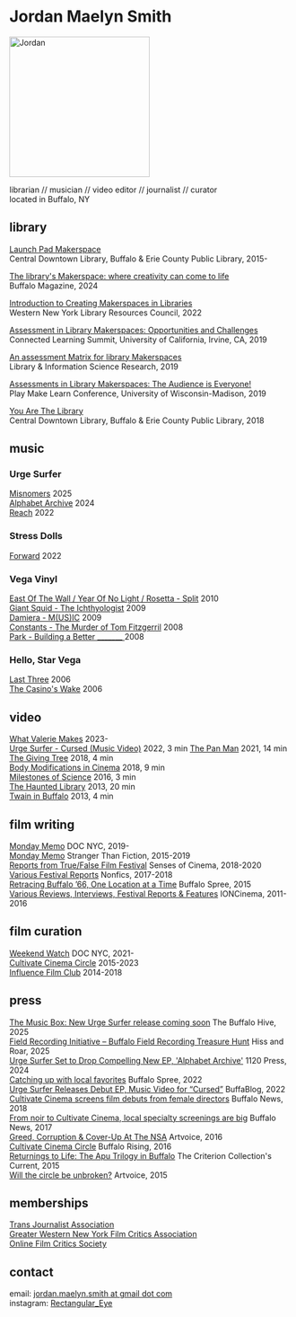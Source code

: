 # Jordan Maelyn Smith

<img src="https://github.com/user-attachments/assets/13b7aa12-ffe2-4e41-ae9b-8df549fcba29" alt="Jordan" width="250"/>

librarian // musician // video editor // journalist // curator\
located in Buffalo, NY

## library

[Launch Pad Makerspace](https://www.buffalolib.org/makerspace-technology/launch-pad) \
Central Downtown Library, Buffalo & Erie County Public Library, 2015-

[The library's Makerspace: where creativity can come to life](https://buffalo.com/community/the-librarys-makerspace-where-creativity-can-come-to-life/article_d311cb16-c0d2-11ef-80f1-73d6377e1154.html#tracking-source=home-top-story) \
Buffalo Magazine, 2024

[Introduction to Creating Makerspaces in Libraries](https://wnylrc.org/event/introduction-creating-makerspaces-libraries) \
Western New York Library Resources Council, 2022

[Assessment in Library Makerspaces: Opportunities and Challenges](https://connectedlearningsummit2019.sched.com/speaker/jordan_m_smith.1zufk0pg) \
Connected Learning Summit, University of California, Irvine, CA, 2019

[An assessment Matrix for library Makerspaces](https://www.sciencedirect.com/science/article/pii/S0740818818302913) \
Library & Information Science Research, 2019

[Assessments in Library Makerspaces: The Audience is Everyone!](https://custom.cvent.com/57A95AEBA7D746DB83F8C2B8649A8B93/files/event/f0d9395efb6a427c9fb1bf2b72d48d5d/356a0928f95b4b85aaa6a99d50c571f2.pdf) \
Play Make Learn Conference, University of Wisconsin-Madison, 2019 

[You Are The Library](https://www.insideoutproject.net/en/explore/group-action/buffalo-you-are-the-library) \
Central Downtown Library, Buffalo & Erie County Public Library, 2018


## music

### Urge Surfer
[Misnomers](https://urgesurfer.bandcamp.com/album/misnomers)
2025\
[Alphabet Archive](https://urgesurfer.bandcamp.com/album/alphabet-archive)
2024\
[Reach](https://urgesurfer.bandcamp.com/album/reach)
2022

### Stress Dolls
[Forward](https://stressdolls.bandcamp.com/album/forward)
2022

### Vega Vinyl

[East Of The Wall / Year Of No Light / Rosetta - Split](https://www.discogs.com/master/255304-East-Of-The-Wall-Year-Of-No-Light-Rosetta-East-Of-The-Wall-Year-Of-No-Light-Rosetta) 2010\
[Giant Squid - The Ichthyologist](https://www.discogs.com/master/192196-Giant-Squid-The-Ichthyologist) 2009\
[Damiera - M(US)IC](https://www.discogs.com/release/4345590-Damiera-MUSIC) 2009\
[Constants - The Murder of Tom Fitzgerril](https://www.discogs.com/master/382575-Constants-The-Murder-Of-Tom-Fitzgerril) 2008\
[Park - Building a Better _______ ](https://www.discogs.com/master/329575-Park-Building-A-Better-_______) 2008

### Hello, Star Vega
[Last Three](https://open.spotify.com/album/0C6OTSzrXyFnchdSjGh2Ob?si=ROKVxMcISFSC7CSYkCcHpQ)
2006\
[The Casino's Wake](https://www.discogs.com/artist/2994622-Hello-Star-Vega)
2006


## video

[What Valerie Makes](https://www.youtube.com/@what_valerie_makes/videos)
2023-\
[Urge Surfer - Cursed (Music Video)](https://www.youtube.com/watch?v=SU_BdnUDRQA)
2022, 3 min
[The Pan Man](https://www.youtube.com/watch?v=l8GrXcWCD6Y)
2021, 14 min\
[The Giving Tree](https://vimeo.com/305890476)
2018, 4 min\
[Body Modifications in Cinema](https://vimeo.com/308483991)
2018, 9 min\
[Milestones of Science](https://www.youtube.com/watch?v=r50ikSafjaQ)
2016, 3 min\
[The Haunted Library](https://www.youtube.com/watch?v=WTWlnfjbkWk)
2013, 20 min\
[Twain in Buffalo](https://www.youtube.com/watch?v=Gc9zzqa8bG0)
2013, 4 min


## film writing

[Monday Memo](https://www.docnyc.net/monday-memo/)
DOC NYC, 2019-\
[Monday Memo](https://stfdocs.com/tag/monday-memo/)
Stranger Than Fiction, 2015-2019\
[Reports from True/False Film Festival](https://www.sensesofcinema.com/author/jordan-m-smith/)
Senses of Cinema, 2018-2020\
[Various Festival Reports](https://medium.com/@Rectangular_Eye)
Nonfics, 2017-2018\
[Retracing Buffalo ’66, One Location at a Time](https://www.buffalospree.com/features/retracing-buffalo-66-one-location-at-a-time/article_1fdd41ed-7caa-5201-8dad-5eb6c07dc9cc.html)
Buffalo Spree, 2015\
[Various Reviews, Interviews, Festival Reports & Features](https://connectedlearningsummit2019.sched.com/speaker/jordan_m_smith.1zufk0pg)
IONCinema, 2011-2016


## film curation

[Weekend Watch](https://www.docnyc.net/weekend-watch/) DOC NYC, 2021-\
[Cultivate Cinema Circle](https://cultivatecinema.com/)
2015-2023\
[Influence Film Club](http://influencefilmclub.com/)
2014-2018

## press

[The Music Box: New Urge Surfer release coming soon](https://thebuffalohive.com/the-music-box-new-urge-surfer-release-coming-soon/) The Buffalo Hive, 2025\
[Field Recording Initiative – Buffalo Field Recording Treasure Hunt](https://hissandaroar.com/v3/field-recording-initiative-buffalo-field-recording-treasure-hunt/) Hiss and Roar, 2025\
[Urge Surfer Set to Drop Compelling New EP, 'Alphabet Archive'](https://www.1120press.com/post/urge-surfer-set-to-drop-compelling-new-ep-alphabet-archive) 1120 Press, 2024\
[Catching up with local favorites](https://www.buffalospree.com/arts_entertainment/film/catching-up-with-local-favorites/article_64195de0-c0bd-11ec-b4aa-ef3db4f724d7.html) Buffalo Spree, 2022\
[Urge Surfer Releases Debut EP, Music Video for “Cursed”](https://buffablog.com/urge-surfer-releases-debut-ep-music-video-for-cursed/) BuffaBlog, 2022\
[Cultivate Cinema screens film debuts from female directors](https://buffalonews.com/entertainment/article_971c7301-d55d-5f6a-baa3-a6e253c70524.html) Buffalo News, 2018\
[From noir to Cultivate Cinema, local specialty screenings are big](https://buffalonews.com/entertainment/from-noir-to-cultivate-cinema-local-specialty-screenings-are-big/article_a1c4998c-84b4-59bc-92a9-2bd15932b77a.html) Buffalo News, 2017\
[Greed, Corruption & Cover-Up At The NSA](https://artvoice.com/2016/03/04/greed-corruption-cover-up-at-the-nsa/) Artvoice, 2016\
[Cultivate Cinema Circle](https://www.buffalorising.com/2016/12/cultivate-cinema-circle/) Buffalo Rising, 2016\
[Returnings to Life: The Apu Trilogy in Buffalo](https://www.criterion.com/current/posts/3848-returnings-to-life-the-apu-trilogy-in-buffalo?srsltid=AfmBOooPmyKugmyzgm9SLHrNqQcyM-mxt2zdq2HfIs0ZoiqSAm5ECvk0) The Criterion Collection's Current, 2015\
[Will the circle be unbroken?](https://cultivatecinema.com/wp-content/uploads/2024/06/0ca56-091715-artvoice-article2.png?w=805&h=1024) Artvoice, 2015

## memberships

[Trans Journalist Association](https://members.transjournalists.org/)\
[Greater Western New York Film Critics Association](https://gwnyfilmcritics.com/members-list/)\
[Online Film Critics Society](https://ofcs.org/jordan-m-smith/)

## contact
email: [jordan.maelyn.smith at gmail dot com](emailto:jordan.maelyn.smith@gmail.com) \
instagram: [Rectangular_Eye](https://www.instagram.com/Rectangular_Eye/)
